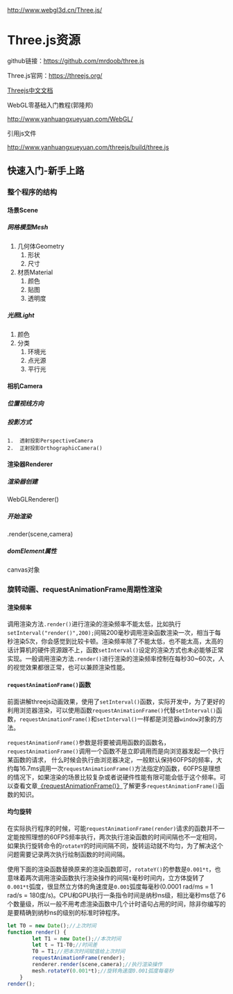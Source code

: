 http://www.webgl3d.cn/Three.js/



# Three.js资源

github链接：https://github.com/mrdoob/three.js

Three.js官网：https://threejs.org/

[Threejs中文文档](http://www.yanhuangxueyuan.com/threejs/docs/index.html)



WebGL零基础入门教程(郭隆邦)

http://www.yanhuangxueyuan.com/WebGL/



引用js文件

http://www.yanhuangxueyuan.com/threejs/build/three.js



## 快速入门-新手上路

### 整个程序的结构

#### 场景Scene

##### 网格模型Mesh

1. 几何体Geometry
   1. 形状
   2. 尺寸
2. 材质Material
   1. 颜色
   2. 贴图
   3. 透明度

##### 光照Light

1. 颜色
2. 分类
   1. 环境光
   2. 点光源
   3. 平行光

#### 相机Camera

##### 位置视线方向

##### 投影方式

	1.	透射投影PerspectiveCamera
 	2.	正射投影OrthographicCamera()

#### 渲染器Renderer

##### 渲染器创建

WebGLRenderer()

##### 开始渲染

.render(scene,camera)

##### domElement属性

canvas对象



### 旋转动画、requestAnimationFrame周期性渲染

#### 渲染频率

调用渲染方法`.render()`进行渲染的渲染频率不能太低，比如执行`setInterval("render()",200);`间隔200毫秒调用渲染函数渲染一次，相当于每秒渲染5次，你会感觉到比较卡顿。渲染频率除了不能太低，也不能太高，太高的话计算机的硬件资源跟不上，函数`setInterval()`设定的渲染方式也未必能够正常实现。一般调用渲染方法`.render()`进行渲染的渲染频率控制在每秒30~60次，人的视觉效果都很正常，也可以兼顾渲染性能。

#### `requestAnimationFrame()`函数

前面讲解threejs动画效果，使用了`setInterval()`函数，实际开发中，为了更好的利用浏览器渲染，可以使用函数`requestAnimationFrame()`代替`setInterval()`函数，`requestAnimationFrame()`和`setInterval()`一样都是浏览器`window`对象的方法。

`requestAnimationFrame()`参数是将要被调用函数的函数名，`requestAnimationFrame()`调用一个函数不是立即调用而是向浏览器发起一个执行某函数的请求， 什么时候会执行由浏览器决定，一般默认保持60FPS的频率，大约每16.7ms调用一次`requestAnimationFrame()`方法指定的函数，60FPS是理想的情况下，如果渲染的场景比较复杂或者说硬件性能有限可能会低于这个频率。可以查看文章[《requestAnimationFrame()》](http://www.yanhuangxueyuan.com/HTML5/time.html)了解更多`requestAnimationFrame()`函数的知识。



#### 均匀旋转

在实际执行程序的时候，可能`requestAnimationFrame(render)`请求的函数并不一定能按照理想的60FPS频率执行，两次执行渲染函数的时间间隔也不一定相同，如果执行旋转命令的`rotateY`的时间间隔不同，旋转运动就不均匀，为了解决这个问题需要记录两次执行绘制函数的时间间隔。

使用下面的渲染函数替换原来的渲染函数即可，`rotateY()`的参数是`0.001*t`，也意味着两次调用渲染函数执行渲染操作的间隔`t`毫秒时间内，立方体旋转了`0.001*t`弧度，很显然立方体的角速度是`0.001`弧度每毫秒(0.0001 rad/ms = 1 rad/s = 180度/s)。CPU和GPU执行一条指令时间是纳秒ns级，相比毫秒ms低了6个数量级，所以一般不用考虑渲染函数中几个计时语句占用的时间，除非你编写的是要精确到纳秒ns的级别的标准时钟程序。

```javascript
let T0 = new Date();//上次时间
function render() {
        let T1 = new Date();//本次时间
        let t = T1-T0;//时间差
        T0 = T1;//把本次时间赋值给上次时间
        requestAnimationFrame(render);
        renderer.render(scene,camera);//执行渲染操作
        mesh.rotateY(0.001*t);//旋转角速度0.001弧度每毫秒
    }
render();
```


